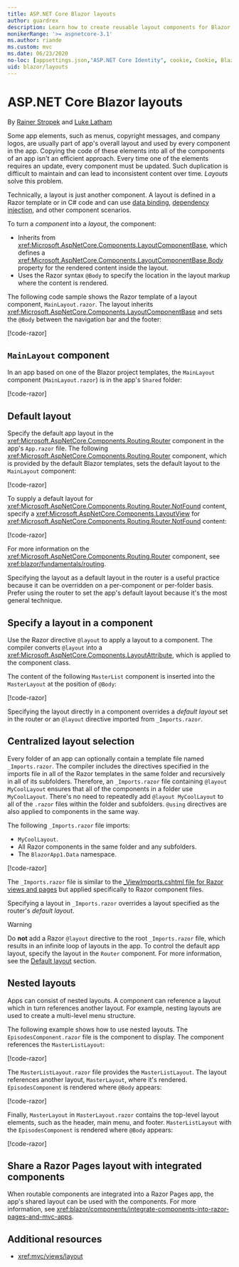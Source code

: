 ```yaml
---
title: ASP.NET Core Blazor layouts
author: guardrex
description: Learn how to create reusable layout components for Blazor apps.
monikerRange: '>= aspnetcore-3.1'
ms.author: riande
ms.custom: mvc
ms.date: 06/23/2020
no-loc: [appsettings.json,"ASP.NET Core Identity", cookie, Cookie, Blazor, "Blazor Server", "Blazor WebAssembly", "Identity", "Let's Encrypt", Razor, SignalR]
uid: blazor/layouts
---
```

# ASP.NET Core Blazor layouts

By [Rainer Stropek](https://www.timecockpit.com) and [Luke Latham](https://github.com/guardrex)

Some app elements, such as menus, copyright messages, and company logos, are usually part of app's overall layout and used by every component in the app. Copying the code of these elements into all of the components of an app isn't an efficient approach. Every time one of the elements requires an update, every component must be updated. Such duplication is difficult to maintain and can lead to inconsistent content over time. *Layouts* solve this problem.

Technically, a layout is just another component. A layout is defined in a Razor template or in C# code and can use [data binding](xref:blazor/components/data-binding), [dependency injection](xref:blazor/fundamentals/dependency-injection), and other component scenarios.

To turn a *component* into a *layout*, the component:

* Inherits from <xref:Microsoft.AspNetCore.Components.LayoutComponentBase>, which defines a <xref:Microsoft.AspNetCore.Components.LayoutComponentBase.Body> property for the rendered content inside the layout.
* Uses the Razor syntax `@Body` to specify the location in the layout markup where the content is rendered.

The following code sample shows the Razor template of a layout component, `MainLayout.razor`. The layout inherits <xref:Microsoft.AspNetCore.Components.LayoutComponentBase> and sets the `@Body` between the navigation bar and the footer:

[!code-razor[](layouts/sample_snapshot/3.x/MainLayout.razor?highlight=1,13)]

## `MainLayout` component

In an app based on one of the Blazor project templates, the `MainLayout` component (`MainLayout.razor`) is in the app's `Shared` folder:

[!code-razor[](./common/samples/3.x/BlazorWebAssemblySample/Shared/MainLayout.razor)]

## Default layout

Specify the default app layout in the <xref:Microsoft.AspNetCore.Components.Routing.Router> component in the app's `App.razor` file. The following <xref:Microsoft.AspNetCore.Components.Routing.Router> component, which is provided by the default Blazor templates, sets the default layout to the `MainLayout` component:

[!code-razor[](layouts/sample_snapshot/3.x/App1.razor?highlight=3)]

To supply a default layout for <xref:Microsoft.AspNetCore.Components.Routing.Router.NotFound> content, specify a <xref:Microsoft.AspNetCore.Components.LayoutView> for <xref:Microsoft.AspNetCore.Components.Routing.Router.NotFound> content:

[!code-razor[](layouts/sample_snapshot/3.x/App2.razor?highlight=6-9)]

For more information on the <xref:Microsoft.AspNetCore.Components.Routing.Router> component, see <xref:blazor/fundamentals/routing>.

Specifying the layout as a default layout in the router is a useful practice because it can be overridden on a per-component or per-folder basis. Prefer using the router to set the app's default layout because it's the most general technique.

## Specify a layout in a component

Use the Razor directive `@layout` to apply a layout to a component. The compiler converts `@layout` into a <xref:Microsoft.AspNetCore.Components.LayoutAttribute>, which is applied to the component class.

The content of the following `MasterList` component is inserted into the `MasterLayout` at the position of `@Body`:

[!code-razor[](layouts/sample_snapshot/3.x/MasterList.razor?highlight=1)]

Specifying the layout directly in a component overrides a *default layout* set in the router or an `@layout` directive imported from `_Imports.razor`.

## Centralized layout selection

Every folder of an app can optionally contain a template file named `_Imports.razor`. The compiler includes the directives specified in the imports file in all of the Razor templates in the same folder and recursively in all of its subfolders. Therefore, an `_Imports.razor` file containing `@layout MyCoolLayout` ensures that all of the components in a folder use `MyCoolLayout`. There's no need to repeatedly add `@layout MyCoolLayout` to all of the `.razor` files within the folder and subfolders. `@using` directives are also applied to components in the same way.

The following `_Imports.razor` file imports:

* `MyCoolLayout`.
* All Razor components in the same folder and any subfolders.
* The `BlazorApp1.Data` namespace.
 
[!code-razor[](layouts/sample_snapshot/3.x/_Imports.razor)]

The `_Imports.razor` file is similar to the [_ViewImports.cshtml file for Razor views and pages](xref:mvc/views/layout#importing-shared-directives) but applied specifically to Razor component files.

Specifying a layout in `_Imports.razor` overrides a layout specified as the router's *default layout*.

> [!WARNING]
> Do **not** add a Razor `@layout` directive to the root `_Imports.razor` file, which results in an infinite loop of layouts in the app. To control the default app layout, specify the layout in the `Router` component. For more information, see the [Default layout](#default-layout) section.

## Nested layouts

Apps can consist of nested layouts. A component can reference a layout which in turn references another layout. For example, nesting layouts are used to create a multi-level menu structure.

The following example shows how to use nested layouts. The `EpisodesComponent.razor` file is the component to display. The component references the `MasterListLayout`:

[!code-razor[](layouts/sample_snapshot/3.x/EpisodesComponent.razor?highlight=1)]

The `MasterListLayout.razor` file provides the `MasterListLayout`. The layout references another layout, `MasterLayout`, where it's rendered. `EpisodesComponent` is rendered where `@Body` appears:

[!code-razor[](layouts/sample_snapshot/3.x/MasterListLayout.razor?highlight=1,9)]

Finally, `MasterLayout` in `MasterLayout.razor` contains the top-level layout elements, such as the header, main menu, and footer. `MasterListLayout` with the `EpisodesComponent` is rendered where `@Body` appears:

[!code-razor[](layouts/sample_snapshot/3.x/MasterLayout.razor?highlight=6)]

## Share a Razor Pages layout with integrated components

When routable components are integrated into a Razor Pages app, the app's shared layout can be used with the components. For more information, see <xref:blazor/components/integrate-components-into-razor-pages-and-mvc-apps>.

## Additional resources

* <xref:mvc/views/layout>
